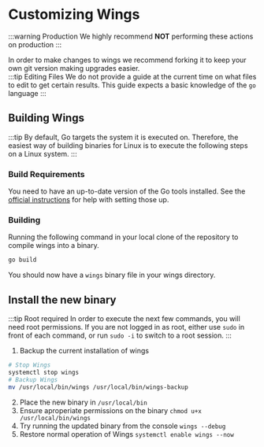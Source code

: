 # Customizing Wings
:::warning Production
We highly recommend **NOT** performing these actions on production
:::

In order to make changes to wings we recommend forking it to keep your own git version making upgrades easier. <br />
:::tip Editing Files
We do not provide a guide at the current time on what files to edit to get certain results. This guide expects a basic knowledge of the `go` language
:::

## Building Wings
:::tip
By default, Go targets the system it is executed on. Therefore, the easiest way of building binaries for Linux is to execute the following steps on a Linux system.
:::

### Build Requirements
You need to have an up-to-date version of the Go tools installed. See the [official instructions](https://golang.org/doc/install) for help with setting those up.

### Building
Running the following command in your local clone of the repository to compile wings into a binary.
```bash
go build
```
You should now have a `wings` binary file in your wings directory.
## Install the new binary

:::tip Root required
In order to execute the next few commands, you will need root permissions. If you are not logged in as root, either use `sudo` in front of each command, or run `sudo -i` to switch to a root session.
:::

1. Backup the current installation of wings

```bash
# Stop Wings
systemctl stop wings
# Backup Wings
mv /usr/local/bin/wings /usr/local/bin/wings-backup
```
2. Place the new binary in `/usr/local/bin`
3. Ensure aproperiate permissions on the binary `chmod u+x /usr/local/bin/wings`
4. Try running the updated binary from the console `wings --debug`
5. Restore normal operation of Wings `systemctl enable wings --now`
